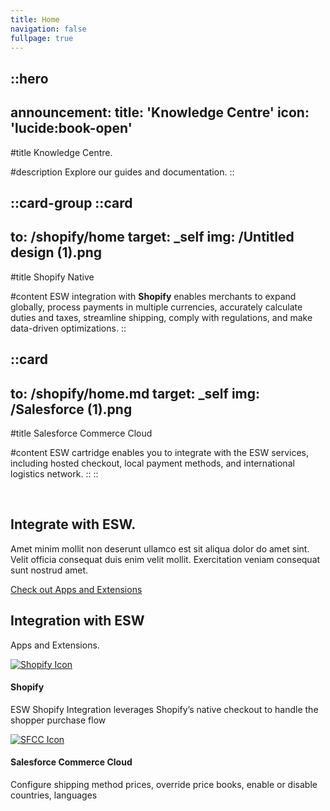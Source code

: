 ```yaml
---
title: Home
navigation: false
fullpage: true
---
```


::hero
---
announcement:
  title: 'Knowledge Centre'
  icon: 'lucide:book-open'
---

#title
Knowledge Centre.

#description
Explore our guides and documentation.
::


::card-group
  ::card
  ---
  to: /shopify/home
  target: _self
  img: /Untitled design (1).png
  ---
  #title
  Shopify Native

  #content
  ESW integration with **Shopify** enables merchants to expand globally, process payments in multiple currencies, accurately calculate duties and taxes, streamline shipping, comply with regulations, and make data-driven optimizations.
  ::

  ::card
  ---
  to: /shopify/home.md
  target: _self
  img: /Salesforce (1).png
  ---
  #title
  Salesforce Commerce Cloud

  #content
  ESW cartridge enables you to integrate with the ESW services, including hosted checkout, local payment methods, and international logistics network.
  ::
::

<br>

<section class="py-10 bg-white sm:py-16 lg:py-24">
    <div class="px-4 mx-auto sm:px-6 lg:px-8 max-w-7xl">
        <div class="grid items-center grid-cols-1 gap-y-12 lg:grid-cols-2 lg:gap-x-24">
            <div>
                <img class="w-full max-w-md mx-auto" src="https://cdn.rareblocks.xyz/collection/celebration/images/integration/2/services-icons.png" alt="" />
            </div>

  <div class="text-center lg:text-left">
                <h2 class="text-3xl font-bold leading-tight text-black sm:text-4xl lg:text-5xl">Integrate with ESW.</h2>
                <p class="mt-6 text-base text-gray-600">Amet minim mollit non deserunt ullamco est sit aliqua dolor do amet sint. Velit officia consequat duis enim velit mollit. Exercitation veniam consequat sunt nostrud amet.</p>

  <a href="#" title="" class="inline-flex items-center justify-center px-8 py-4 font-semibold text-white transition-all duration-200 bg-blue-600 rounded-md mt-9 hover:bg-blue-700 focus:bg-blue-700" role="button"> Check out Apps and Extensions </a>
            </div>
        </div>
    </div>
</section>


<section class="py-24 relative bg-white dark:bg-neutral-950">
  <div class="w-full max-w-7xl px-4 md:px-5 lg:px-5 mx-auto">
    <div class="w-full flex-col justify-start items-center lg:gap-11 gap-8 inline-flex">
      <div class="w-full flex-col justify-start items-center gap-2.5 flex">
        <h2 class="text-center text-neutral-900 dark:text-neutral-100 text-5xl font-bold font-manrope leading-tight">Integration with ESW</h2>
        <p class="max-w-4xl mx-auto text-center text-neutral-500 dark:text-neutral-400 text-lg font-normal leading-8">
          Apps and Extensions.
        </p>
      </div>

  <!-- Centered Grid for 2 Cards -->
  <div class="grid grid-cols-1 sm:grid-cols-2 justify-center gap-8">
        
  <!-- Shopify Card -->
  <div class="w-full max-w-sm px-6 py-8 rounded-2xl border border-neutral-200 dark:border-neutral-700 hover:border-indigo-600 transition-all duration-700 ease-in-out bg-white dark:bg-neutral-900 shadow-sm mx-auto">
          <div class="flex-col justify-start items-center gap-3.5 inline-flex">
            <a href="">
              <img src="https://img.icons8.com/?size=100&id=BRIdulMG66MK&format=png&color=000000" alt="Shopify Icon" class="w-14 h-14" />
            </a>
            <h4 class="text-center text-neutral-900 dark:text-neutral-100 text-xl font-bold leading-8">Shopify</h4>
            <p class="text-center text-neutral-500 dark:text-neutral-400 text-lg font-normal leading-snug">
              ESW Shopify Integration leverages Shopify’s native checkout to handle the shopper purchase flow
            </p>
          </div>
        </div>

  <!-- SFCC Card -->
  <div class="w-full max-w-sm px-6 py-8 rounded-2xl border border-neutral-200 dark:border-neutral-700 hover:border-indigo-600 transition-all duration-700 ease-in-out bg-white dark:bg-neutral-900 shadow-sm mx-auto">
          <div class="flex-col justify-start items-center gap-3.5 inline-flex">
            <a href="" class="w-14 h-14 flex items-center justify-center">
              <img src="https://img.icons8.com/?size=100&id=38804&format=png&color=000000" alt="SFCC Icon" class="w-14 h-14" />
            </a>
            <h4 class="text-center text-neutral-900 dark:text-neutral-100 text-xl font-bold leading-8">Salesforce Commerce Cloud</h4>
            <p class="text-center text-neutral-500 dark:text-neutral-400 text-lg font-normal leading-snug">
              Configure shipping method prices, override price books, enable or disable countries, languages
            </p>
          </div>
        </div>
      </div>
    </div>
  </div>
</section>


